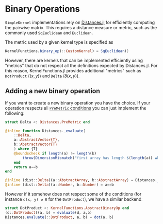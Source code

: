 # Binary Operations

`SimpleKernel` implementations rely on [Distances.jl](https://github.com/JuliaStats/Distances.jl) for efficiently computing the pairwise matrix.
This requires a distance measure or metric, such as the commonly used `SqEuclidean` and `Euclidean`.

The metric used by a given kernel type is specified as
```julia
KernelFunctions.binary_op(::CustomKernel) = SqEuclidean()
```

However, there are kernels that can be implemented efficiently using "metrics" that do not respect all the definitions expected by Distances.jl. For this reason, KernelFunctions.jl provides additional "metrics" such as `DotProduct` ($\langle x, y \rangle$) and `Delta` ($\delta(x,y)$).


## Adding a new binary operation

If you want to create a new binary operation you have the choice.
If your operation respects all [`PreMetric` conditions](https://en.wikipedia.org/wiki/Metric_(mathematics)#Generalized_metrics) you can just implement the following:

```julia
struct Delta <: Distances.PreMetric end

@inline function Distances._evaluate(
    ::Delta,
    a::AbstractVector{T},
    b::AbstractVector{T}
    ) where {T}
    @boundscheck if length(a) != length(b)
        throw(DimensionMismatch("first array has length $(length(a)) which does not match the length of the second, $(length(b))."))
    end
    return a==b
end

@inline (dist::Delta)(a::AbstractArray, b::AbstractArray) = Distances._evaluate(dist,a,b)
@inline (dist::Delta)(a::Number, b::Number) = a==b
```

However if it somehow does not respect some of the conditions (for instance `d(x, y) ≥ 0` for the `DotProduct`), we have a similar backend:
```julia
struct DotProduct <: KernelFunctions.AbstractBinaryOp end
(d::DotProduct)(a, b) = evaluate(d, a,b)
Distances.evaluate(::DotProduct, a, b) = dot(a, b)
```